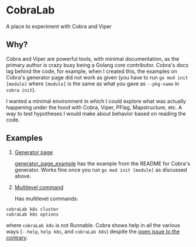 # CobraLab

A place to experiment with Cobra and Viper

## Why?

Cobra and Viper are powerful tools, with minimal documentation, as the primary author is crazy busy
being a Golang core contributor. Cobra's docs lag behind the code, for example, when I created this,
the examples on Cobra's generator page did not work as given (you have to run `go mod init [module]`
where `[module]` is the same as what you gave as `--pkg-name` in `cobra init`).

I wanted a minimal environment in which I could explore what was actually happening under the hood
with Cobra, Viper, PFlag, Mapstructure, etc. A way to test hypotheses I would make about behavior
based on reading the code.

## Examples

1. [Generator page](https://github.com/spf13/cobra/blob/master/cobra/README.md)

    [generator_page_example](https://github.com/hilary/cobraLab/tree/generator_page_example) has
    the example from the README for Cobra's generator. Works fine once you run `go mod init [module]`
    as discussed above.

1. [Multilevel command](https://github.com/hilary/cobraLab/tree/multilevel_command)

   Has multilevel commands:
    
````
cobraLab k8s cluster
cobraLab k8s options
````

   where `cobraLab k8s` is not Runnable. Cobra shows help in all the various ways (`--help`, 
   `help k8s`, and `cobraLab k8s`) despite the [open issue to the contrary](https://github.com/spf13/cobra/issues/790).
